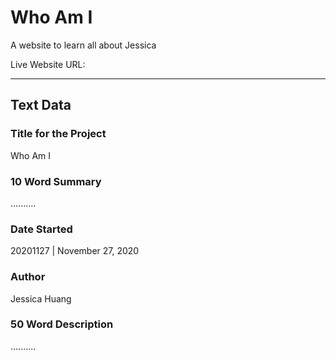 # Who Am I
A website to learn all about Jessica

Live Website URL: 

---
## Text Data

### Title for the Project
Who Am I

### 10 Word Summary
..........

### Date Started
20201127 | November 27, 2020

### Author
Jessica Huang

### 50 Word Description
..........
